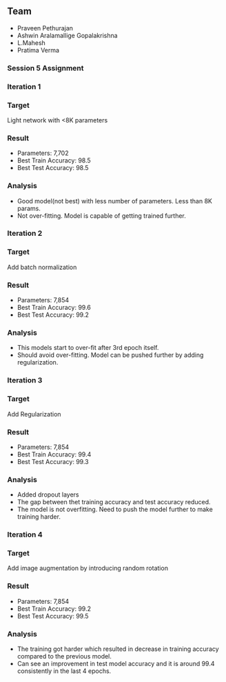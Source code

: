 
## Team ##

* Praveen Pethurajan
* Ashwin Aralamallige Gopalakrishna
* L.Mahesh
* Pratima Verma

### Session 5 Assignment ###

### Iteration 1

### Target
Light network with <8K parameters

### Result

*   Parameters: 7,702
*   Best Train Accuracy: 98.5
*   Best Test Accuracy: 98.5

### Analysis

*   Good model(not best) with less number of parameters. Less than 8K params.
*   Not over-fitting. Model is capable of getting trained further.

### Iteration 2

### Target
Add batch normalization

### Result

*   Parameters: 7,854
*   Best Train Accuracy: 99.6
*   Best Test Accuracy: 99.2

### Analysis

*   This models start to over-fit after 3rd epoch itself. 
*   Should avoid over-fitting. Model can be pushed further by adding regularization.

### Iteration 3

### Target
Add Regularization

### Result

*   Parameters: 7,854
*   Best Train Accuracy: 99.4
*   Best Test Accuracy: 99.3

### Analysis

*   Added dropout layers
*   The gap between thet training accuracy and test accuracy reduced. 
*   The model is not overfitting. Need to push the model further to make training harder.

### Iteration 4

### Target
Add image augmentation by introducing random rotation

### Result

*   Parameters: 7,854
*   Best Train Accuracy: 99.2
*   Best Test Accuracy: 99.5

### Analysis

*   The training got harder which resulted in decrease in training accuracy compared to the previous model.
*   Can see an improvement in test model accuracy and it is around 99.4 consistently in the last 4 epochs.
